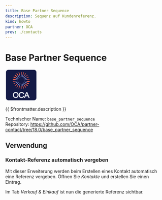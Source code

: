 ```yaml
---
title: Base Partner Sequence
description: Sequenz auf Kundenreferenz.
kind: howto
partner: OCA
prev: ./contacts
---
```


# Base Partner Sequence

![icon_oca_app](attachments/icon_oca_app.png)

{{ $frontmatter.description }}

Technischer Name: `base_partner_sequence`\
Repository: <https://github.com/OCA/partner-contact/tree/18.0/base_partner_sequence>

## Verwendung

### Kontakt-Referenz automatisch vergeben

Mit dieser Erweiterung werden beim Erstellen eines Kontakt automatisch eine Referenz vergeben. Öffnen Sie _Kontakte_ und erstellen Sie einen Eintrag.

Im Tab _Verkauf & Einkauf_ ist nun die generierte Referenz sichtbar.
